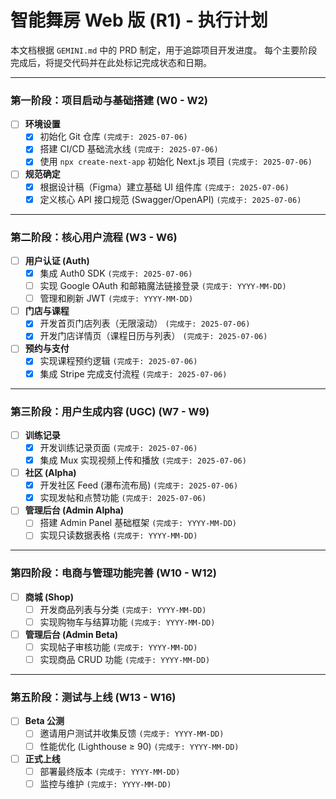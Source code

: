 # 智能舞房 Web 版 (R1) - 执行计划

本文档根据 `GEMINI.md` 中的 PRD 制定，用于追踪项目开发进度。
每个主要阶段完成后，将提交代码并在此处标记完成状态和日期。

---

### 第一阶段：项目启动与基础搭建 (W0 - W2)

- [ ] **环境设置**
    - [x] 初始化 Git 仓库 `(完成于: 2025-07-06)`
    - [x] 搭建 CI/CD 基础流水线 `(完成于: 2025-07-06)`
    - [x] 使用 `npx create-next-app` 初始化 Next.js 项目 `(完成于: 2025-07-06)`
- [ ] **规范确定**
    - [x] 根据设计稿（Figma）建立基础 UI 组件库 `(完成于: 2025-07-06)`
    - [x] 定义核心 API 接口规范 (Swagger/OpenAPI) `(完成于: 2025-07-06)`

---

### 第二阶段：核心用户流程 (W3 - W6)

- [ ] **用户认证 (Auth)**
    - [x] 集成 Auth0 SDK `(完成于: 2025-07-06)`
    - [ ] 实现 Google OAuth 和邮箱魔法链接登录 `(完成于: YYYY-MM-DD)`
    - [ ] 管理和刷新 JWT `(完成于: YYYY-MM-DD)`
- [ ] **门店与课程**
    - [x] 开发首页门店列表（无限滚动） `(完成于: 2025-07-06)`
    - [x] 开发门店详情页（课程日历与列表） `(完成于: 2025-07-06)`
- [ ] **预约与支付**
    - [x] 实现课程预约逻辑 `(完成于: 2025-07-06)`
    - [x] 集成 Stripe 完成支付流程 `(完成于: 2025-07-06)`

---

### 第三阶段：用户生成内容 (UGC) (W7 - W9)

- [ ] **训练记录**
    - [x] 开发训练记录页面 `(完成于: 2025-07-06)`
    - [x] 集成 Mux 实现视频上传和播放 `(完成于: 2025-07-06)`
- [ ] **社区 (Alpha)**
    - [x] 开发社区 Feed (瀑布流布局) `(完成于: 2025-07-06)`
    - [x] 实现发帖和点赞功能 `(完成于: 2025-07-06)`
- [ ] **管理后台 (Admin Alpha)**
    - [ ] 搭建 Admin Panel 基础框架 `(完成于: YYYY-MM-DD)`
    - [ ] 实现只读数据表格 `(完成于: YYYY-MM-DD)`

---

### 第四阶段：电商与管理功能完善 (W10 - W12)

- [ ] **商城 (Shop)**
    - [ ] 开发商品列表与分类 `(完成于: YYYY-MM-DD)`
    - [ ] 实现购物车与结算功能 `(完成于: YYYY-MM-DD)`
- [ ] **管理后台 (Admin Beta)**
    - [ ] 实现帖子审核功能 `(完成于: YYYY-MM-DD)`
    - [ ] 实现商品 CRUD 功能 `(完成于: YYYY-MM-DD)`

---

### 第五阶段：测试与上线 (W13 - W16)

- [ ] **Beta 公测**
    - [ ] 邀请用户测试并收集反馈 `(完成于: YYYY-MM-DD)`
    - [ ] 性能优化 (Lighthouse ≥ 90) `(完成于: YYYY-MM-DD)`
- [ ] **正式上线**
    - [ ] 部署最终版本 `(完成于: YYYY-MM-DD)`
    - [ ] 监控与维护 `(完成于: YYYY-MM-DD)`

